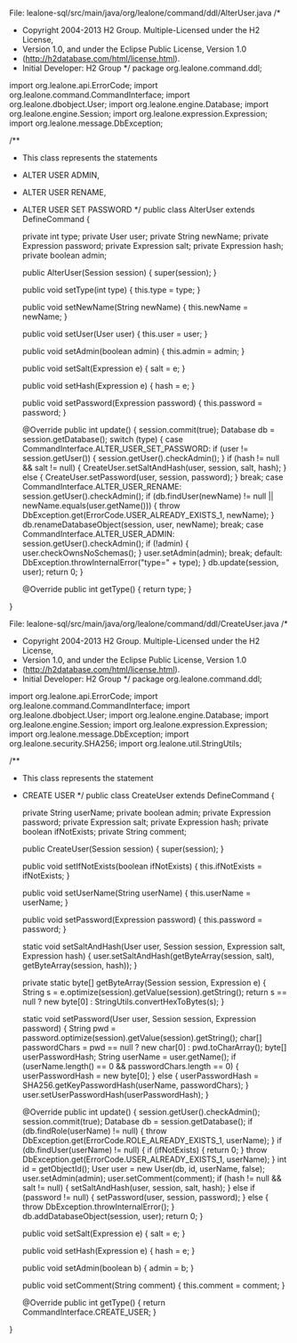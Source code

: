 

File: lealone-sql/src/main/java/org/lealone/command/ddl/AlterUser.java
/*
 * Copyright 2004-2013 H2 Group. Multiple-Licensed under the H2 License,
 * Version 1.0, and under the Eclipse Public License, Version 1.0
 * (http://h2database.com/html/license.html).
 * Initial Developer: H2 Group
 */
package org.lealone.command.ddl;

import org.lealone.api.ErrorCode;
import org.lealone.command.CommandInterface;
import org.lealone.dbobject.User;
import org.lealone.engine.Database;
import org.lealone.engine.Session;
import org.lealone.expression.Expression;
import org.lealone.message.DbException;

/**
 * This class represents the statements
 * ALTER USER ADMIN,
 * ALTER USER RENAME,
 * ALTER USER SET PASSWORD
 */
public class AlterUser extends DefineCommand {

    private int type;
    private User user;
    private String newName;
    private Expression password;
    private Expression salt;
    private Expression hash;
    private boolean admin;

    public AlterUser(Session session) {
        super(session);
    }

    public void setType(int type) {
        this.type = type;
    }

    public void setNewName(String newName) {
        this.newName = newName;
    }

    public void setUser(User user) {
        this.user = user;
    }

    public void setAdmin(boolean admin) {
        this.admin = admin;
    }

    public void setSalt(Expression e) {
        salt = e;
    }

    public void setHash(Expression e) {
        hash = e;
    }

    public void setPassword(Expression password) {
        this.password = password;
    }

    @Override
    public int update() {
        session.commit(true);
        Database db = session.getDatabase();
        switch (type) {
        case CommandInterface.ALTER_USER_SET_PASSWORD:
            if (user != session.getUser()) {
                session.getUser().checkAdmin();
            }
            if (hash != null && salt != null) {
                CreateUser.setSaltAndHash(user, session, salt, hash);
            } else {
                CreateUser.setPassword(user, session, password);
            }
            break;
        case CommandInterface.ALTER_USER_RENAME:
            session.getUser().checkAdmin();
            if (db.findUser(newName) != null || newName.equals(user.getName())) {
                throw DbException.get(ErrorCode.USER_ALREADY_EXISTS_1, newName);
            }
            db.renameDatabaseObject(session, user, newName);
            break;
        case CommandInterface.ALTER_USER_ADMIN:
            session.getUser().checkAdmin();
            if (!admin) {
                user.checkOwnsNoSchemas();
            }
            user.setAdmin(admin);
            break;
        default:
            DbException.throwInternalError("type=" + type);
        }
        db.update(session, user);
        return 0;
    }

    @Override
    public int getType() {
        return type;
    }

}


File: lealone-sql/src/main/java/org/lealone/command/ddl/CreateUser.java
/*
 * Copyright 2004-2013 H2 Group. Multiple-Licensed under the H2 License,
 * Version 1.0, and under the Eclipse Public License, Version 1.0
 * (http://h2database.com/html/license.html).
 * Initial Developer: H2 Group
 */
package org.lealone.command.ddl;

import org.lealone.api.ErrorCode;
import org.lealone.command.CommandInterface;
import org.lealone.dbobject.User;
import org.lealone.engine.Database;
import org.lealone.engine.Session;
import org.lealone.expression.Expression;
import org.lealone.message.DbException;
import org.lealone.security.SHA256;
import org.lealone.util.StringUtils;

/**
 * This class represents the statement
 * CREATE USER
 */
public class CreateUser extends DefineCommand {

    private String userName;
    private boolean admin;
    private Expression password;
    private Expression salt;
    private Expression hash;
    private boolean ifNotExists;
    private String comment;

    public CreateUser(Session session) {
        super(session);
    }

    public void setIfNotExists(boolean ifNotExists) {
        this.ifNotExists = ifNotExists;
    }

    public void setUserName(String userName) {
        this.userName = userName;
    }

    public void setPassword(Expression password) {
        this.password = password;
    }

    static void setSaltAndHash(User user, Session session, Expression salt, Expression hash) {
        user.setSaltAndHash(getByteArray(session, salt), getByteArray(session, hash));
    }

    private static byte[] getByteArray(Session session, Expression e) {
        String s = e.optimize(session).getValue(session).getString();
        return s == null ? new byte[0] : StringUtils.convertHexToBytes(s);
    }

    static void setPassword(User user, Session session, Expression password) {
        String pwd = password.optimize(session).getValue(session).getString();
        char[] passwordChars = pwd == null ? new char[0] : pwd.toCharArray();
        byte[] userPasswordHash;
        String userName = user.getName();
        if (userName.length() == 0 && passwordChars.length == 0) {
            userPasswordHash = new byte[0];
        } else {
            userPasswordHash = SHA256.getKeyPasswordHash(userName, passwordChars);
        }
        user.setUserPasswordHash(userPasswordHash);
    }

    @Override
    public int update() {
        session.getUser().checkAdmin();
        session.commit(true);
        Database db = session.getDatabase();
        if (db.findRole(userName) != null) {
            throw DbException.get(ErrorCode.ROLE_ALREADY_EXISTS_1, userName);
        }
        if (db.findUser(userName) != null) {
            if (ifNotExists) {
                return 0;
            }
            throw DbException.get(ErrorCode.USER_ALREADY_EXISTS_1, userName);
        }
        int id = getObjectId();
        User user = new User(db, id, userName, false);
        user.setAdmin(admin);
        user.setComment(comment);
        if (hash != null && salt != null) {
            setSaltAndHash(user, session, salt, hash);
        } else if (password != null) {
            setPassword(user, session, password);
        } else {
            throw DbException.throwInternalError();
        }
        db.addDatabaseObject(session, user);
        return 0;
    }

    public void setSalt(Expression e) {
        salt = e;
    }

    public void setHash(Expression e) {
        hash = e;
    }

    public void setAdmin(boolean b) {
        admin = b;
    }

    public void setComment(String comment) {
        this.comment = comment;
    }

    @Override
    public int getType() {
        return CommandInterface.CREATE_USER;
    }

}
